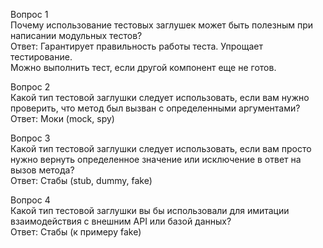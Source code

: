 
Вопрос 1  
Почему использование тестовых заглушек может быть полезным при  
написании модульных тестов?  
Ответ:
Гарантирует правильность работы теста.
Упрощает тестирование.  
Можно выполнить тест, если другой компонент еще не готов. 

Вопрос 2  
Какой тип тестовой заглушки следует использовать, если вам нужно
проверить, что метод был вызван с определенными аргументами?  
Ответ: 
Моки (mock, spy)

Вопрос 3  
Какой тип тестовой заглушки следует использовать, если вам просто нужно
вернуть определенное значение или исключение в ответ на вызов метода?  
Ответ:
Стабы (stub, dummy, fake)

Вопрос 4  
Какой тип тестовой заглушки вы бы использовали для имитации взаимодействия
с внешним API или базой данных?  
Ответ:
Стабы (к примеру fake)